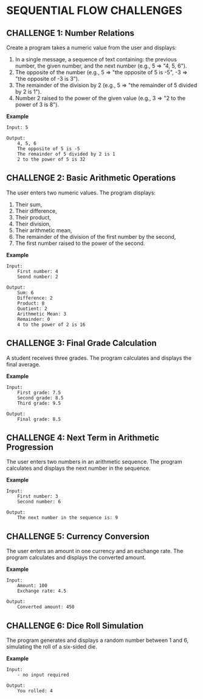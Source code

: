 # SEQUENTIAL FLOW CHALLENGES

## CHALLENGE 1: Number Relations
Create a program takes a numeric value from the user and displays:
1. In a single message, a sequence of text containing: the previous number, the given number, and the next number (e.g., 5 => "4, 5, 6").
2. The opposite of the number (e.g., 5 => "the opposite of 5 is -5", -3 => "the opposite of -3 is 3").
3. The remainder of the division by 2 (e.g., 5 => "the remainder of 5 divided by 2 is 1").
4. Number 2 raised to the power of the given value (e.g., 3 => "2 to the power of 3 is 8").

**Example** 
```
Input: 5

Output: 
    4, 5, 6  
    The opposite of 5 is -5  
    The remainder of 5 divided by 2 is 1  
    2 to the power of 5 is 32  
```

## CHALLENGE 2: Basic Arithmetic Operations
The user enters two numeric values. The program displays:
1. Their sum,
2. Their difference,
3. Their product,
4. Their division,
5. Their arithmetic mean,
6. The remainder of the division of the first number by the second,
7. The first number raised to the power of the second.

**Example** 
```
Input: 
    First number: 4
    Seond number: 2

Output: 
    Sum: 6  
    Difference: 2  
    Product: 8  
    Quotient: 2  
    Arithmetic Mean: 3  
    Remainder: 0  
    4 to the power of 2 is 16 
```


## CHALLENGE 3: Final Grade Calculation
A student receives three grades. The program calculates and displays the final average.

**Example** 
```
Input: 
    First grade: 7.5
    Second grade: 8.5
    Third grade: 9.5

Output: 
    Final grade: 8.5  
```

## CHALLENGE 4: Next Term in Arithmetic Progression
The user enters two numbers in an arithmetic sequence. The program calculates and displays the next number in the sequence.

**Example** 
```
Input: 
    First number: 3
    Second number: 6

Output: 
    The next number in the sequence is: 9  
```


## CHALLENGE 5: Currency Conversion
The user enters an amount in one currency and an exchange rate. The program calculates and displays the converted amount.

**Example** 
```
Input: 
    Amount: 100  
    Exchange rate: 4.5

Output: 
    Converted amount: 450   
```


## CHALLENGE 6: Dice Roll Simulation
The program generates and displays a random number between 1 and 6, simulating the roll of a six-sided die.

**Example** 
```
Input:
    - no input required

Output: 
    You rolled: 4
```